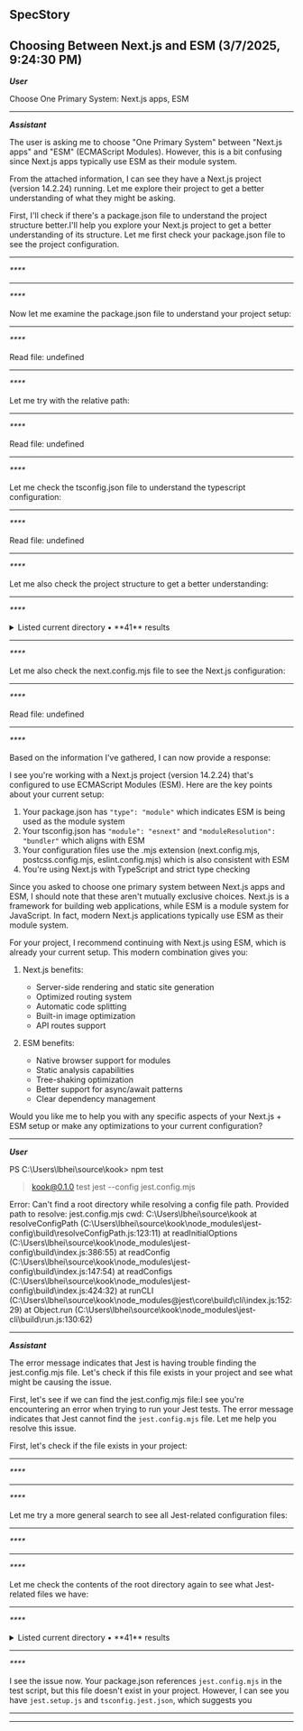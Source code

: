 ## SpecStory

## Choosing Between Next.js and ESM (3/7/2025, 9:24:30 PM)

_**User**_

Choose One Primary System: Next.js apps, ESM

---

_**Assistant**_

<think>The user is asking me to choose "One Primary System" between "Next.js apps" and "ESM" (ECMAScript Modules). However, this is a bit confusing since Next.js apps typically use ESM as their module system.

From the attached information, I can see they have a Next.js project (version 14.2.24) running. Let me explore their project to get a better understanding of what they might be asking.

First, I'll check if there's a package.json file to understand the project structure better.</think>I'll help you explore your Next.js project to get a better understanding of its structure. Let me first check your package.json file to see the project configuration.

---

_\*\*\*\*_

---

_\*\*\*\*_

Now let me examine the package.json file to understand your project setup:

---

_\*\*\*\*_

Read file: undefined

---

_\*\*\*\*_

Let me try with the relative path:

---

_\*\*\*\*_

Read file: undefined

---

_\*\*\*\*_

Let me check the tsconfig.json file to understand the typescript configuration:

---

_\*\*\*\*_

Read file: undefined

---

_\*\*\*\*_

Let me also check the project structure to get a better understanding:

---

_\*\*\*\*_

<details>
            <summary>Listed current directory • **41** results</summary>
        
| Name |
|-------|
| 📄 `.next` |
| 📄 `package.json` |
| 📄 `jest.setup.js` |
| 📄 `tsconfig.test.json` |
| 📄 `app` |
| 📄 `lib` |
| 📄 `.git` |
| 📄 `package-lock.json` |
| 📄 `node_modules` |
| 📄 `next.config.mjs` |
| 📄 `project_steps.md` |
| 📄 `.prettierrc` |
| 📄 `.vscode` |
| 📄 `CODE_QUALITY.md` |
| 📄 `.eslintrc.json` |
| 📄 `tsconfig.json` |
| 📄 `next-env.d.ts` |
| 📄 `tsconfig.tsbuildinfo` |
| 📄 `.swc` |
| 📄 `.husky` |
| 📄 `tsconfig.jest.json` |
| 📄 `__mocks__` |
| 📄 `__tests__` |
| 📄 `.env.local` |
| 📄 `.eslintrc.js` |
| 📄 `db` |
| 📄 `drizzle.config.ts` |
| 📄 `.env` |
| 📄 `prisma` |
| 📄 `optimized-model-configurations.md` |
| 📄 `.cursorrules` |
| 📄 `.cursor` |
| 📄 `%USERPROFILE%` |
| 📄 `actions` |
| 📄 `.specstory` |
| 📄 `components.json` |
| 📄 `public` |
| 📄 `postcss.config.mjs` |
| 📄 `eslint.config.mjs` |
| 📄 `README.md` |
| 📄 `.gitignore` |

</details>

---

_\*\*\*\*_

Let me also check the next.config.mjs file to see the Next.js configuration:

---

_\*\*\*\*_

Read file: undefined

---

_\*\*\*\*_

Based on the information I've gathered, I can now provide a response:

I see you're working with a Next.js project (version 14.2.24) that's configured to use ECMAScript Modules (ESM). Here are the key points about your current setup:

1. Your package.json has `"type": "module"` which indicates ESM is being used as the module system
2. Your tsconfig.json has `"module": "esnext"` and `"moduleResolution": "bundler"` which aligns with ESM
3. Your configuration files use the .mjs extension (next.config.mjs, postcss.config.mjs, eslint.config.mjs) which is also consistent with ESM
4. You're using Next.js with TypeScript and strict type checking

Since you asked to choose one primary system between Next.js apps and ESM, I should note that these aren't mutually exclusive choices. Next.js is a framework for building web applications, while ESM is a module system for JavaScript. In fact, modern Next.js applications typically use ESM as their module system.

For your project, I recommend continuing with Next.js using ESM, which is already your current setup. This modern combination gives you:

1. Next.js benefits:

   - Server-side rendering and static site generation
   - Optimized routing system
   - Automatic code splitting
   - Built-in image optimization
   - API routes support

2. ESM benefits:
   - Native browser support for modules
   - Static analysis capabilities
   - Tree-shaking optimization
   - Better support for async/await patterns
   - Clear dependency management

Would you like me to help you with any specific aspects of your Next.js + ESM setup or make any optimizations to your current configuration?

---

_**User**_

PS C:\Users\lbhei\source\kook> npm test

> kook@0.1.0 test
> jest --config jest.config.mjs

Error: Can't find a root directory while resolving a config file path.
Provided path to resolve: jest.config.mjs
cwd: C:\Users\lbhei\source\kook
at resolveConfigPath (C:\Users\lbhei\source\kook\node_modules\jest-config\build\resolveConfigPath.js:123:11)
at readInitialOptions (C:\Users\lbhei\source\kook\node_modules\jest-config\build\index.js:386:55)
at readConfig (C:\Users\lbhei\source\kook\node_modules\jest-config\build\index.js:147:54)
at readConfigs (C:\Users\lbhei\source\kook\node_modules\jest-config\build\index.js:424:32)
at runCLI (C:\Users\lbhei\source\kook\node_modules\@jest\core\build\cli\index.js:152:29)
at Object.run (C:\Users\lbhei\source\kook\node_modules\jest-cli\build\run.js:130:62)

---

_**Assistant**_

<think>The error message indicates that Jest is having trouble finding the jest.config.mjs file. Let's check if this file exists in your project and see what might be causing the issue.

First, let's see if we can find the jest.config.mjs file:</think>I see you're encountering an error when trying to run your Jest tests. The error message indicates that Jest cannot find the `jest.config.mjs` file. Let me help you resolve this issue.

First, let's check if the file exists in your project:

---

_\*\*\*\*_

---

_\*\*\*\*_

Let me try a more general search to see all Jest-related configuration files:

---

_\*\*\*\*_

---

_\*\*\*\*_

Let me check the contents of the root directory again to see what Jest-related files we have:

---

_\*\*\*\*_

<details>
            <summary>Listed current directory • **41** results</summary>
        
| Name |
|-------|
| 📄 `.git` |
| 📄 `.husky` |
| 📄 `app` |
| 📄 `jest.setup.js` |
| 📄 `package-lock.json` |
| 📄 `package.json` |
| 📄 `project_steps.md` |
| 📄 `tsconfig.jest.json` |
| 📄 `tsconfig.json` |
| 📄 `__mocks__` |
| 📄 `__tests__` |
| 📄 `.next` |
| 📄 `tsconfig.test.json` |
| 📄 `lib` |
| 📄 `node_modules` |
| 📄 `next.config.mjs` |
| 📄 `.prettierrc` |
| 📄 `.vscode` |
| 📄 `CODE_QUALITY.md` |
| 📄 `.eslintrc.json` |
| 📄 `next-env.d.ts` |
| 📄 `tsconfig.tsbuildinfo` |
| 📄 `.swc` |
| 📄 `.env.local` |
| 📄 `.eslintrc.js` |
| 📄 `db` |
| 📄 `drizzle.config.ts` |
| 📄 `.env` |
| 📄 `prisma` |
| 📄 `optimized-model-configurations.md` |
| 📄 `.cursorrules` |
| 📄 `.cursor` |
| 📄 `%USERPROFILE%` |
| 📄 `actions` |
| 📄 `.specstory` |
| 📄 `components.json` |
| 📄 `public` |
| 📄 `postcss.config.mjs` |
| 📄 `eslint.config.mjs` |
| 📄 `README.md` |
| 📄 `.gitignore` |

</details>

---

_\*\*\*\*_

I see the issue now. Your package.json references `jest.config.mjs` in the test script, but this file doesn't exist in your project. However, I can see you have `jest.setup.js` and `tsconfig.jest.json`, which suggests you

---

---
